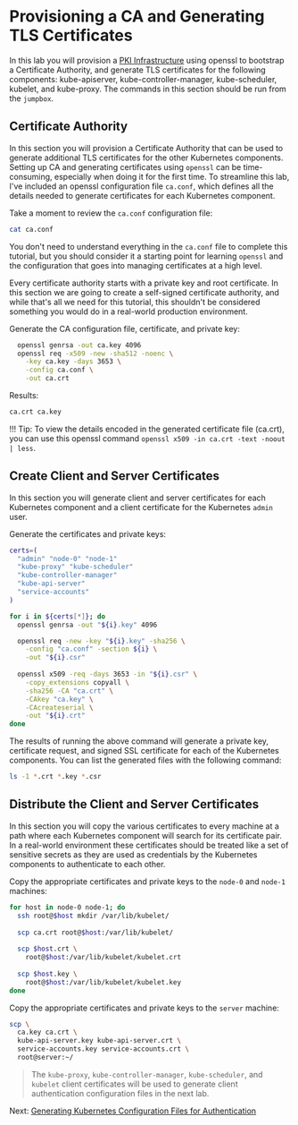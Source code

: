 # Provisioning a CA and Generating TLS Certificates

In this lab you will provision a [PKI Infrastructure](https://en.wikipedia.org/wiki/Public_key_infrastructure) using openssl to bootstrap a Certificate Authority, and generate TLS certificates for the following components: kube-apiserver, kube-controller-manager, kube-scheduler, kubelet, and kube-proxy. The commands in this section should be run from the `jumpbox`.

## Certificate Authority

In this section you will provision a Certificate Authority that can be used to generate additional TLS certificates for the other Kubernetes components. Setting up CA and generating certificates using `openssl` can be time-consuming, especially when doing it for the first time. To streamline this lab, I've included an openssl configuration file `ca.conf`, which defines all the details needed to generate certificates for each Kubernetes component. 

Take a moment to review the `ca.conf` configuration file:

```bash
cat ca.conf
```

You don't need to understand everything in the `ca.conf` file to complete this tutorial, but you should consider it a starting point for learning `openssl` and the configuration that goes into managing certificates at a high level.

Every certificate authority starts with a private key and root certificate. In this section we are going to create a self-signed certificate authority, and while that's all we need for this tutorial, this shouldn't be considered something you would do in a real-world production environment.

Generate the CA configuration file, certificate, and private key:

```bash
  openssl genrsa -out ca.key 4096
  openssl req -x509 -new -sha512 -noenc \
    -key ca.key -days 3653 \
    -config ca.conf \
    -out ca.crt
```

Results:

```txt
ca.crt ca.key
```

!!! Tip:
    To view the details encoded in the generated certificate file (ca.crt), you can use this openssl command `openssl x509 -in ca.crt -text -noout | less`.  

## Create Client and Server Certificates

In this section you will generate client and server certificates for each Kubernetes component and a client certificate for the Kubernetes `admin` user.

Generate the certificates and private keys:

```bash
certs=(
  "admin" "node-0" "node-1"
  "kube-proxy" "kube-scheduler"
  "kube-controller-manager"
  "kube-api-server"
  "service-accounts"
)
```

```bash
for i in ${certs[*]}; do
  openssl genrsa -out "${i}.key" 4096

  openssl req -new -key "${i}.key" -sha256 \
    -config "ca.conf" -section ${i} \
    -out "${i}.csr"
  
  openssl x509 -req -days 3653 -in "${i}.csr" \
    -copy_extensions copyall \
    -sha256 -CA "ca.crt" \
    -CAkey "ca.key" \
    -CAcreateserial \
    -out "${i}.crt"
done
```

The results of running the above command will generate a private key, certificate request, and signed SSL certificate for each of the Kubernetes components. You can list the generated files with the following command:

```bash
ls -1 *.crt *.key *.csr
```

## Distribute the Client and Server Certificates

In this section you will copy the various certificates to every machine at a path where each Kubernetes component will search for its certificate pair. In a real-world environment these certificates should be treated like a set of sensitive secrets as they are used as credentials by the Kubernetes components to authenticate to each other.

Copy the appropriate certificates and private keys to the `node-0` and `node-1` machines:

```bash
for host in node-0 node-1; do
  ssh root@$host mkdir /var/lib/kubelet/
  
  scp ca.crt root@$host:/var/lib/kubelet/
    
  scp $host.crt \
    root@$host:/var/lib/kubelet/kubelet.crt
    
  scp $host.key \
    root@$host:/var/lib/kubelet/kubelet.key
done
```

Copy the appropriate certificates and private keys to the `server` machine:

```bash
scp \
  ca.key ca.crt \
  kube-api-server.key kube-api-server.crt \
  service-accounts.key service-accounts.crt \
  root@server:~/
```

> The `kube-proxy`, `kube-controller-manager`, `kube-scheduler`, and `kubelet` client certificates will be used to generate client authentication configuration files in the next lab.

Next: [Generating Kubernetes Configuration Files for Authentication](05-kubernetes-configuration-files.md)
